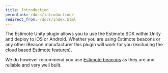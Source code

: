 ```yaml
---
title: Introduction
permalink: /docs/introduction/
redirect_from: /docs/index.html
---
```


The Estimote Unity plugin allows you to use the Estimote SDK within Unity and deploy to iOS or Android. Whether you are using Estimote beacons or any other iBeacon manufacturer this plugin will work for you (excluding the cloud based Estimote features).

We do however recommend you use [Estimote beacons](https://estimote.com/) as they are and reliable and very well built.
